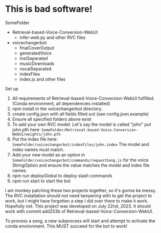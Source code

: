 # This is bad software!

SomeFolder
 - Retrieval-based-Voice-Conversion-WebUI
   - infer-web.py and other RVC files
 - voicechangerbot
   - finalCoverOutput
   - generatedVoice
   - instSeparated
   - musicDownloads
   - vocalSeparated
   - indexFiles
   - index.js and other files

Set up
1. All requirements of Retrieval-based-Voice-Conversion-WebUI fulfilled. (Conda environment, all dependencies installed)
2. npm install in the voicechangerbot directory.
3. create config.json with all fields filled out (see config.json.example)
4. Ensure all specified folders above exist
5. To add your own RVC model: Let's say the model is called "john" put john.pth here: `SomeFolder/Retrieval-based-Voice-Conversion-WebUI/weights/john.pth`
6. Put the index file here: `SomeFolder/voicechangerbot/indexFiles/john.index` The model and index names must match.
7. Add your new model as an option in `SomeFolder/voicechangerbot/commands/requestSong.js` for the voice StringOption and ensure the value matches the model and index file names.
8. npm run deployGlobal to deploy slash commands
9. npm run start to start the bot

I am monkey patching these two projects together, so it's gonna be messy. The RVC installation should not need tampering
with to get the project to work, but I might have forgotten a step I did over there to make it work. Hopefully not.
This project was developed on July 22nd, 2023. It should work with commit add253b of Retrieval-based-Voice-Conversion-WebUI.

To process a song, a new subprocess will start and attempt to activate the conda environment. This MUST succeed for the bot to work!